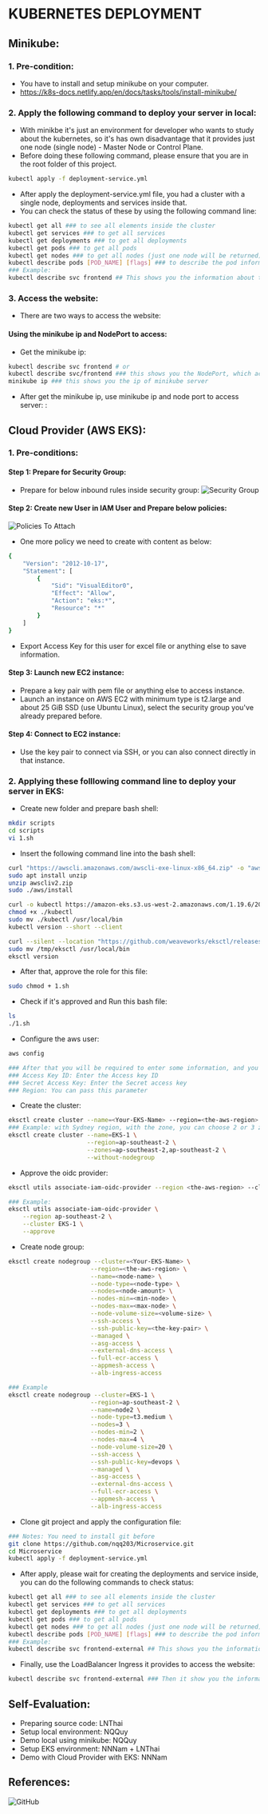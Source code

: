 # KUBERNETES DEPLOYMENT
## Minikube: 
### 1. Pre-condition: 
- You have to install and setup minikube on your computer.
- https://k8s-docs.netlify.app/en/docs/tasks/tools/install-minikube/

### 2. Apply the following command to deploy your server in local:
- With minikbe it's just an environment for developer who wants to study about the kubernetes, so it's has own disadvantage that it provides just one node (single node) - Master Node or Control Plane.
- Before doing these following command, please ensure that you are in the root folder of this project.
```bash 
kubectl apply -f deployment-service.yml
```
- After apply the deployment-service.yml file, you had a cluster with a single node, deployments and services inside that.
- You can check the status of these by using the following command line:
```bash
kubectl get all ### to see all elements inside the cluster
kubectl get services ### to get all services
kubectl get deployments ### to get all deployments
kubectl get pods ### to get all pods
kubectl get nodes ### to get all nodes (just one node will be returned)
kubectl describe pods [POD_NAME] [flags] ### to describe the pod information, you can also do it with service and deployment.
### Example: 
kubectl describe svc frontend ## This shows you the information about the frontend service, inside this you can check the NodePort, Port, and TargetPort of this service
```

### 3. Access the website:
- There are two ways to access the website:
#### Using the minikube ip and NodePort to access:
- Get the minikube ip:
```bash
kubectl describe svc frontend # or
kubectl describe svc/frontend ### this shows you the NodePort, which accepts the client can access through inside the cluster with this port.
minikube ip ### this shows you the ip of minikube server
```
- After get the minikube ip, use minikube ip and node port to access server: <minikube-ip>:<node-port>


## Cloud Provider (AWS EKS):
### 1. Pre-conditions:
#### Step 1: Prepare for Security Group: 
- Prepare for below inbound rules inside security group:
![Security Group](https://github.com/nqq203/Microservice/blob/main/security-group.jpg)

#### Step 2: Create new User in IAM User and Prepare below policies:
![Policies To Attach](https://github.com/nqq203/Microservice/blob/main/Policies.png)
- One more policy we need to create with content as below:
```bash
{
    "Version": "2012-10-17",
    "Statement": [
        {
            "Sid": "VisualEditor0",
            "Effect": "Allow",
            "Action": "eks:*",
            "Resource": "*"
        }
    ]
}
```
- Export Access Key for this user for excel file or anything else to save information.

#### Step 3: Launch new EC2 instance:
- Prepare a key pair with pem file or anything else to access instance.
- Launch an instance on AWS EC2 with minimum type is t2.large and about 25 GiB SSD (use Ubuntu Linux), select the security group you've already prepared before.

#### Step 4: Connect to EC2 instance:
- Use the key pair to connect via SSH, or you can also connect directly in that instance.

### 2. Applying these folllowing command line to deploy your server in EKS:
- Create new folder and prepare bash shell:
```bash
mkdir scripts
cd scripts
vi 1.sh
```

- Insert the following command line into the bash shell:
```bash
curl "https://awscli.amazonaws.com/awscli-exe-linux-x86_64.zip" -o "awscliv2.zip"
sudo apt install unzip
unzip awscliv2.zip
sudo ./aws/install

curl -o kubectl https://amazon-eks.s3.us-west-2.amazonaws.com/1.19.6/2021-01-05/bin/linux/amd64/kubectl
chmod +x ./kubectl
sudo mv ./kubectl /usr/local/bin
kubectl version --short --client

curl --silent --location "https://github.com/weaveworks/eksctl/releases/latest/download/eksctl_$(uname -s)_amd64.tar.gz" | tar xz -C /tmp
sudo mv /tmp/eksctl /usr/local/bin
eksctl version
```

- After that, approve the role for this file:
```bash
sudo chmod + 1.sh
```

- Check if it's approved and Run this bash file:
```bash
ls
./1.sh
```

- Configure the aws user:
```bash
aws config

### After that you will be required to enter some information, and you just need to enter two per three 3 parameters it requires
### Access Key ID: Enter the Access key ID
### Secret Access Key: Enter the Secret access key
### Region: You can pass this parameter
```

- Create the cluster: 
```bash
eksctl create cluster --name=<Your-EKS-Name> --region=<the-aws-region> --zones=<the-aws-zone-a>,<the-aws-zone-b> --without-nodegroup
### Example: with Sydney region, with the zone, you can choose 2 or 3 zones.
eksctl create cluster --name=EKS-1 \
                      --region=ap-southeast-2 \
                      --zones=ap-southeast-2,ap-southeast-2 \
                      --without-nodegroup
```

- Approve the oidc provider:
```bash
eksctl utils associate-iam-oidc-provider --region <the-aws-region> --cluster <Your-EKS-Name> --approve

### Example: 
eksctl utils associate-iam-oidc-provider \
    --region ap-southeast-2 \
    --cluster EKS-1 \
    --approve
```

- Create node group:
```bash
eksctl create nodegroup --cluster=<Your-EKS-Name> \
                       --region=<the-aws-region> \
                       --name=<node-name> \
                       --node-type=<node-type> \
                       --nodes=<node-amount> \
                       --nodes-min=<min-node> \
                       --nodes-max=<max-node> \
                       --node-volume-size=<volume-size> \
                       --ssh-access \
                       --ssh-public-key=<the-key-pair> \
                       --managed \
                       --asg-access \
                       --external-dns-access \
                       --full-ecr-access \
                       --appmesh-access \
                       --alb-ingress-access

### Example
eksctl create nodegroup --cluster=EKS-1 \
                       --region=ap-southeast-2 \
                       --name=node2 \
                       --node-type=t3.medium \
                       --nodes=3 \
                       --nodes-min=2 \
                       --nodes-max=4 \
                       --node-volume-size=20 \
                       --ssh-access \
                       --ssh-public-key=devops \
                       --managed \
                       --asg-access \
                       --external-dns-access \
                       --full-ecr-access \
                       --appmesh-access \
                       --alb-ingress-access
```

- Clone git project and apply the configuration file:
```bash
### Notes: You need to install git before
git clone https://github.com/nqq203/Microservice.git
cd Microservice
kubectl apply -f deployment-service.yml
```

- After apply, please wait for creating the deployments and service inside, you can do the following commands to check status: 
```bash
kubectl get all ### to see all elements inside the cluster
kubectl get services ### to get all services
kubectl get deployments ### to get all deployments
kubectl get pods ### to get all pods
kubectl get nodes ### to get all nodes (just one node will be returned)
kubectl describe pods [POD_NAME] [flags] ### to describe the pod information, you can also do it with service and deployment.
### Example: 
kubectl describe svc frontend-external ## This shows you the information about the frontend service, inside this you can check the NodePort, Port, and TargetPort of this service
```

- Finally, use the LoadBalancer Ingress it provides to access the website:
```bash
kubectl describe svc frontend-external ### Then it show you the information including the LoadBalancer Ingress
```

## Self-Evaluation: 
- Preparing source code: LNThai
- Setup local environment: NQQuy
- Demo local using minikube: NQQuy
- Setup EKS environment: NNNam + LNThai
- Demo with Cloud Provider with EKS: NNNam 


## References: 
![GitHub](https://github.com/jaiswaladi246/Microservice.git)